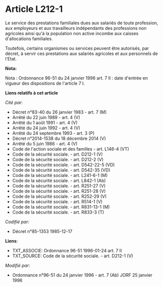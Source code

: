 # Article L212-1

Le service des prestations familiales dues aux salariés de toute profession, aux employeurs et aux travailleurs indépendants
des professions non agricoles ainsi qu'à la population non active incombe aux caisses d'allocations familiales.

Toutefois, certains organismes ou services peuvent être autorisés, par décret, à servir ces prestations aux salariés
agricoles et aux personnels de l'Etat.

**Nota:**

Nota : Ordonnance 96-51 du 24 janvier 1996 art. 7 II : date d'entrée en vigueur des dispositions de l'article 7 I.

**Liens relatifs à cet article**

_Cité par_:

  - Décret n°83-40 du 26 janvier 1983 - art. 7 (M)
  - Arrêté du 22 juin 1989 - art. 4 (V)
  - Arrêté du 1 août 1991 - art. 4 (V)
  - Arrêté du 24 juin 1992 - art. 4 (V)
  - Arrêté du 24 septembre 1993 - art. 3 (P)
  - Décret n°2014-1538 du 18 décembre 2014 (V)
  - Arrêté du 5 juin 1986 - art. 4 (V)
  - Code de l'action sociale et des familles - art. L146-4 (VT)
  - Code de la sécurité sociale. - art. D212-1 (V)
  - Code de la sécurité sociale. - art. D212-2 (V)
  - Code de la sécurité sociale. - art. D542-22-5 (VD)
  - Code de la sécurité sociale. - art. D542-35 (VD)
  - Code de la sécurité sociale. - art. L241-6-1 (M)
  - Code de la sécurité sociale. - art. L842-1 (Ab)
  - Code de la sécurité sociale. - art. R251-27 (V)
  - Code de la sécurité sociale. - art. R251-28 (V)
  - Code de la sécurité sociale. - art. R252-29 (V)
  - Code de la sécurité sociale. - art. R514-1 (V)
  - Code de la sécurité sociale. - art. R831-13-1 (M)
  - Code de la sécurité sociale. - art. R833-3 (T)

_Codifié par_:

  - Décret n°85-1353 1985-12-17

**Liens**:

  - TXT_ASSOCIE: Ordonnance 96-51 1996-01-24 art. 7 II
  - TXT_SOURCE: Code de la sécurité sociale. - art. D212-1 (V)

_Modifié par_:

  - Ordonnance n°96-51 du 24 janvier 1996 - art. 7 (Ab) JORF 25 janvier 1996
